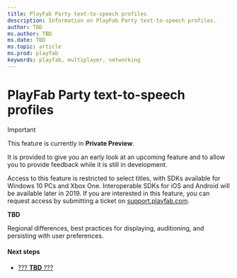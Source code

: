 ```yaml
---
title: PlayFab Party text-to-speech profiles
description: Information on PlayFab Party text-to-speech profiles.
author: TBD
ms.author: TBD
ms.date: TBD
ms.topic: article
ms.prod: playfab
keywords: playfab, multiplayer, networking
---
```


# PlayFab Party text-to-speech profiles

> [!IMPORTANT]
> This feature is currently in **Private Preview**.
>
> It is provided to give you an early look at an upcoming feature and to allow you to provide feedback while it is still in development.
>
> Access to this feature is restricted to select titles, with SDKs available for Windows 10 PCs and Xbox One. Interoperable SDKs for iOS and Android will be available later in 2019. If you are interested in this feature, you can request access by submitting a ticket on [support.playfab.com](https://support.playfab.com/hc/en-us/requests/new).

**TBD**

Regional differences, best practices for displaying, auditioning, and persisting with user preferences.

#### Next steps
* [??? **TBD** ???](???)
